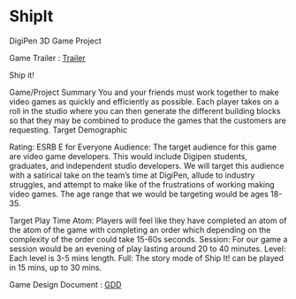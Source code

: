 # ShipIt
DigiPen 3D Game Project 

Game Trailer : [Trailer](https://www.youtube.com/watch?v=Rc0dhPNnr1o)

Ship it!

Game/Project Summary
You and your friends must work together to make video games as quickly and efficiently as possible. Each player takes on a roll in the studio where you can then generate the different building blocks so that they may be combined to produce the games that the customers are requesting. 
Target Demographic

Rating: ESRB E for Everyone
Audience: The target audience for this game are video game developers. This would include Digipen students, graduates, and independent studio developers. We will target this audience with a satirical take on the team’s time at DigiPen, allude to industry struggles, and attempt to make like of the frustrations of working making video games. The age range that we would be targeting would be ages 18-35.

Target Play Time
Atom: Players will feel like they have completed an atom of the atom of the game with completing an order which depending on the complexity of the order could take 15-60s seconds.
Session: For our game a session would be an evening of play lasting around 20 to 40 minutes.
Level: Each level is 3-5 mins length.
Full: The story mode of Ship It! can be played in 15 mins, up to 30 mins.

Game Design Document : [GDD](https://docs.google.com/document/d/1S6hsgDJStHfUvdPMqigiNfQbdM4Vy12RlaIqUNDZXPs/edit?usp=sharing)
